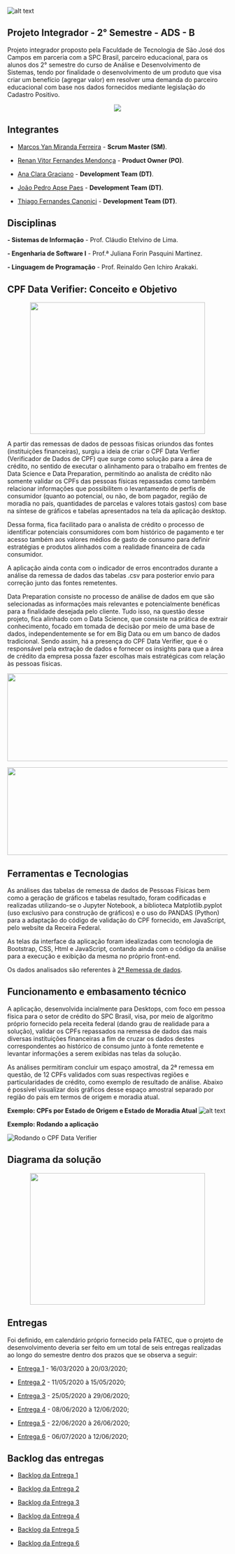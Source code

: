 ![alt text](https://github.com/equipespc/SPC_Fatec_G6/blob/master/Semana1/logoFINAL.jpg)

## Projeto Integrador - 2° Semestre - ADS - B

  Projeto integrador proposto pela Faculdade de Tecnologia de São José dos Campos em parceria com a SPC Brasil, parceiro educacional, para os alunos dos 2° semestre do curso de  Análise e Desenvolvimento de Sistemas, tendo por finalidade o desenvolvimento de um produto que visa criar um benefício (agregar valor) em resolver uma demanda do parceiro educacional com base nos dados fornecidos mediante legislação do Cadastro Positivo.
  
  <p align="center">
  <img src="https://github.com/equipespc/SPC_Fatec_G6/blob/master/Semana1/Cad_Pos.jpg">
</p>

## **Integrantes**

  - [Marcos Yan Miranda Ferreira](https://github.com/equipespc) - **Scrum Master (SM)**.

  - [Renan Vitor Fernandes Mendonça](https://github.com/RenanVitor) - **Product Owner (PO)**.

  - [Ana Clara Graciano](https://github.com/anaclaragraciano) - **Development Team (DT)**.

  - [João Pedro Apse Paes](https://github.com/JoaoPedroPaes) - **Development Team (DT)**.

  - [Thiago Fernandes Canonici](https://github.com/thiagoCan) - **Development Team (DT)**.

## **Disciplinas**
  
  **- Sistemas de Informação** - Prof. Cláudio Etelvino de Lima.
  
  **- Engenharia de Software I** - Prof.ª Juliana Forin Pasquini Martinez.
  
  **- Linguagem de Programação** - Prof. Reinaldo Gen Ichiro Arakaki.


## **CPF Data Verifier: Conceito e Objetivo**

  <p align="center">
  <img width="400" height="300" src="https://github.com/equipespc/SPC_Fatec_G6/blob/master/Semana%206/CPF_Data_Verifier_logo.png">
</p>

  A partir das remessas de dados de pessoas físicas oriundos das fontes (instituições financeiras), surgiu a ideia de criar o CPF Data Verfier (Verificador de Dados de CPF) que surge como solução para a área de crédito, no sentido de executar o alinhamento para o trabalho em frentes de Data Science e Data Preparation, permitindo ao analista de crédito não somente validar os CPFs das pessoas físicas repassadas como também relacionar informações que possibilitem o levantamento de perfis de consumidor (quanto ao potencial, ou não, de bom pagador, região de moradia no país, quantidades de parcelas e valores totais gastos) com base na síntese de gráficos e tabelas apresentados na tela da aplicação desktop.
  
   Dessa forma, fica facilitado para o analista de crédito o processo de identificar potenciais consumidores com bom histórico de pagamento e ter acesso também aos valores médios de gasto de consumo para definir estratégias e produtos alinhados com a realidade financeira de cada consumidor.
  
   A aplicação ainda conta com o indicador de erros encontrados durante a análise da remessa de dados das tabelas .csv para posterior envio para correção junto das fontes remetentes.
  
  Data Preparation consiste no processo de análise de dados em que são selecionadas as informações mais relevantes e potencialmente benéficas para a finalidade desejada pelo cliente. Tudo isso, na questão desse projeto, fica alinhado com o Data Science, que consiste na prática de extrair conhecimento, focado em tomada de decisão por meio de uma base de dados, independentemente se for em Big Data ou em um banco de dados tradicional. Sendo assim, há a presença do CPF Data Verifier, que é o responsável pela extração de dados e fornecer os insights para que a área de crédito da empresa possa fazer escolhas mais estratégicas com relação às pessoas físicas.
  
  <p align="center">
  <img width="600" height="200" src="https://github.com/equipespc/SPC_Fatec_G6/blob/master/Semana1/Data_Science.jpg">
</p>

  <p align="center">
  <img width="600" height="200" src="https://github.com/equipespc/SPC_Fatec_G6/blob/master/Semana%206/Benef%C3%ADcios_Data_Science_e_Preparation.png">
</p>
  
 ## **Ferramentas e Tecnologias** ##
 
  As análises das tabelas de remessa de dados de Pessoas Físicas bem como a geração de gráficos e tabelas resultado, foram codificadas e realizadas utilizando-se o Jupyter Notebook, a biblioteca Matplotlib.pyplot (uso exclusivo para construção de gráficos) e o uso do PANDAS (Python) para a adaptação do código de validação do CPF fornecido, em JavaScript, pelo website da Receira Federal.
  
  As telas da interface da aplicação foram idealizadas com tecnologia de Bootstrap, CSS, Html e JavaScript, contando ainda com o código da análise para a execução e exibição da mesma no próprio front-end.
  
  Os dados analisados são referentes à [2ª Remessa de dados](https://github.com/equipespc/SPC_Fatec_G6/tree/master/Semana%206/Dados%20-%202%C2%AA%20Remessa).

## **Funcionamento e embasamento técnico** ##
  
  A aplicação, desenvolvida incialmente para Desktops, com foco em pessoa física para o setor de crédito do SPC Brasil, visa, por meio de algoritmo próprio fornecido pela receita federal (dando grau de realidade para a solução), validar os CPFs repassados na remessa de dados das mais diversas instituições financeiras a fim de cruzar os dados destes correspondentes ao histórico de consumo junto à fonte remetente e levantar informações a serem exibidas nas telas da solução.
  
  As análises permitiram concluir um espaço amostral, da 2ª remessa em questão, de 12 CPFs validados com suas respectivas regiões e particularidades de crédito, como exemplo de resultado de análise. Abaixo é possível visualizar dois gráficos desse espaço amostral separado por região do país em termos de origem e moradia atual.
  
 **Exemplo: CPFs por Estado de Origem e Estado de Moradia Atual**
 ![alt text](https://github.com/equipespc/SPC_Fatec_G6/blob/master/Semana%206/Gr%C3%A1fico_CPF%20Estado_e_Origem.PNG)
 
 **Exemplo: Rodando a aplicação**
 
 ![Rodando o CPF Data Verifier](https://github.com/equipespc/SPC_Fatec_G6/blob/master/Semana%206/Gif%20da%20Aplica%C3%A7%C3%A3o/Spc_gif.gif)
 
## **Diagrama da solução** ##
 
 <p align="center">
  <img width="400" height="300" src="https://github.com/equipespc/SPC_Fatec_G6/blob/master/Semana%206/DCU_PI_SPRINT6.png">
</p>

## **Entregas** ##

  Foi definido, em calendário próprio fornecido pela FATEC, que o projeto de desenvolvimento deveria ser feito em um total de seis entregas realizadas ao longo do semestre dentro dos prazos que se observa a seguir:
  
  - [Entrega 1](https://github.com/equipespc/SPC_Fatec_G6/tree/master/Semana1) - 16/03/2020 à 20/03/2020;
  
  - [Entrega 2](https://github.com/equipespc/SPC_Fatec_G6/tree/master/Semana2) - 11/05/2020 à 15/05/2020;
  
  - [Entrega 3](https://github.com/equipespc/SPC_Fatec_G6/tree/master/Semana3) - 25/05/2020 à 29/06/2020;
  
  - [Entrega 4](https://github.com/equipespc/SPC_Fatec_G6/tree/master/Semana%204) - 08/06/2020 à 12/06/2020;
  
  - [Entrega 5](https://github.com/equipespc/SPC_Fatec_G6/tree/master/Semana%205) - 22/06/2020 à 26/06/2020;
  
  - [Entrega 6](https://github.com/equipespc/SPC_Fatec_G6/tree/master/Semana%206) - 06/07/2020 à 12/06/2020;
  
  ## **Backlog das entregas** ##
  
  - [Backlog da Entrega 1](https://github.com/equipespc/SPC_Fatec_G6/blob/master/Semana1/Documenta%C3%A7%C3%A3o/PI_Modelo_VISAO_DESENV_OO.pdf)
  
  - [Backlog da Entrega 2](https://github.com/equipespc/SPC_Fatec_G6/blob/master/Semana2/Documenta%C3%A7%C3%A3o/Sprint2_time6%20(2).pdf)
  
  - [Backlog da Entrega 3](https://github.com/equipespc/SPC_Fatec_G6/blob/master/Semana3/Documentos/Product_Backlog_Grupo%206.xlsx)
  
  - [Backlog da Entrega 4](https://github.com/equipespc/SPC_Fatec_G6/blob/master/Semana%204/Back-end/Product_Backlog_Grupo%206_novo.xlsx)
  
  - [Backlog da Entrega 5](https://github.com/equipespc/SPC_Fatec_G6/blob/master/Semana%205/Product_Backlog_Grupo%206%20(2).xlsx)
  
  - [Backlog da Entrega 6](https://github.com/equipespc/SPC_Fatec_G6/blob/master/Semana%206/Product_Backlog_Grupo%206_novo.xlsx)






